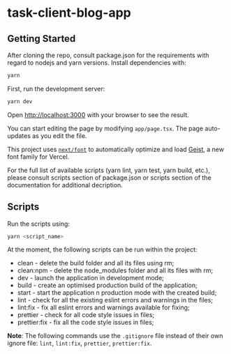 # task-client-blog-app

## Getting Started

After cloning the repo, consult package.json for the requirements with regard to nodejs and yarn versions. Install dependencies with:

```bash
yarn
```

First, run the development server:

```bash
yarn dev
```

Open [http://localhost:3000](http://localhost:3000) with your browser to see the result.

You can start editing the page by modifying `app/page.tsx`. The page auto-updates as you edit the file.

This project uses [`next/font`](https://nextjs.org/docs/app/building-your-application/optimizing/fonts) to automatically optimize and load [Geist](https://vercel.com/font), a new font family for Vercel.

For the full list of available scripts (yarn lint, yarn test, yarn build, etc.), please consult scripts section of package.json or scripts section of the documentation for additional decription.

## Scripts

Run the scripts using:

```bash
yarn <script_name>
```

At the moment, the following scripts can be run within the project:

- clean - delete the build folder and all its files using rm;
- clean:npm - delete the node_modules folder and all its files with rm;
- dev - launch the application in development mode;
- build - create an optimised production build of the application;
- start - start the application n production mode with the created build;
- lint - check for all the existing eslint errors and warnings in the files;
- lint:fix - fix all eslint errors and warnings available for fixing;
- prettier - check for all code style issues in files;
- prettier:fix - fix all the code style issues in files;

**Note**: The following commands use the `.gitignore` file instead of their own ignore file: `lint`, `lint:fix`, `prettier`, `prettier:fix`.
